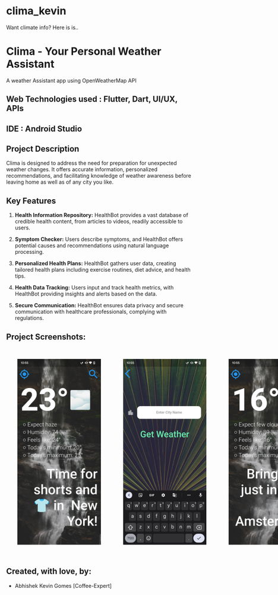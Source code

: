 # clima_kevin

Want climate info? Here is is..

# Clima - Your Personal Weather Assistant
A weather Assistant app using OpenWeatherMap API
## Web Technologies used : Flutter, Dart, UI/UX, APIs
## IDE : Android Studio

## Project Description
Clima is designed to address the need for preparation for unexpected weather changes. It  offers accurate information, personalized recommendations, and facilitating knowledge of weather awareness before leaving home as well as of any city you like.

## Key Features

1. **Health Information Repository:** HealthBot provides a vast database of credible health content, from articles to videos, readily accessible to users.

2. **Symptom Checker:** Users describe symptoms, and HealthBot offers potential causes and recommendations using natural language processing.

3. **Personalized Health Plans:** HealthBot gathers user data, creating tailored health plans including exercise routines, diet advice, and health tips.

4. **Health Data Tracking:** Users input and track health metrics, with HealthBot providing insights and alerts based on the data.

5. **Secure Communication:** HealthBot ensures data privacy and secure communication with healthcare professionals, complying with regulations.


## Project Screenshots:

<div style="display: flex;">
        <img src="https://github.com/Coffee-Expert/clima/blob/master/SCREENSHOTS/Screenshot_1.png" alt="Image 3" width="230" height="500" style="padding: 30px;">
        <img src="https://github.com/Coffee-Expert/clima/blob/master/SCREENSHOTS/Screenshot_2.png" alt="Image 1" width="230" height="500" style="padding: 30px;">
        <img src="https://github.com/Coffee-Expert/clima/blob/master/SCREENSHOTS/Screenshot_3.png" alt="Image 2" width="230" height="500" style="padding: 30px;">
        <img src="https://github.com/Coffee-Expert/clima/blob/master/SCREENSHOTS/Screenshot_4.png" alt="Image 3" width="220" height="500" style="padding: 30px;">
    </div>


 
## Created, with love, by:
<ul>
  <li>  Abhishek Kevin Gomes  [Coffee-Expert]  </li> 
</ul>


 


